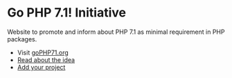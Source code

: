 # Go PHP 7.1! Initiative

Website to promote and inform about PHP 7.1 as minimal requirement in PHP packages.

- Visit [goPHP71.org](https://gophp71.org/)
- [Read about the idea](https://www.tomasvotruba.cz/blog/2017/06/05/go-php-71/)
- [Add your project](https://github.com/TomasVotruba/gophp71.org/edit/master/_data/projects.yaml)
